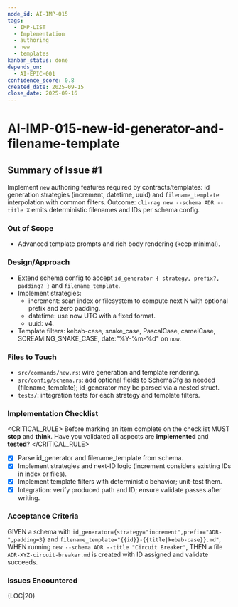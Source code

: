 ```yaml
---
node_id: AI-IMP-015
tags:
  - IMP-LIST
  - Implementation
  - authoring
  - new
  - templates
kanban_status: done
depends_on:
  - AI-EPIC-001
confidence_score: 0.8
created_date: 2025-09-15
close_date: 2025-09-16
---
```


# AI-IMP-015-new-id-generator-and-filename-template

## Summary of Issue #1
Implement `new` authoring features required by contracts/templates: id generation strategies (increment, datetime, uuid) and `filename_template` interpolation with common filters. Outcome: `cli-rag new --schema ADR --title X` emits deterministic filenames and IDs per schema config.

### Out of Scope
- Advanced template prompts and rich body rendering (keep minimal).

### Design/Approach
- Extend schema config to accept `id_generator { strategy, prefix?, padding? }` and `filename_template`.
- Implement strategies:
  - increment: scan index or filesystem to compute next N with optional prefix and zero padding.
  - datetime: use now UTC with a fixed format.
  - uuid: v4.
- Template filters: kebab-case, snake_case, PascalCase, camelCase, SCREAMING_SNAKE_CASE, date:"%Y-%m-%d" on `now`.

### Files to Touch
- `src/commands/new.rs`: wire generation and template rendering.
- `src/config/schema.rs`: add optional fields to SchemaCfg as needed (filename_template); id_generator may be parsed via a nested struct.
- `tests/`: integration tests for each strategy and template filters.

### Implementation Checklist

<CRITICAL_RULE>
Before marking an item complete on the checklist MUST **stop** and **think**. Have you validated all aspects are **implemented** and **tested**? 
</CRITICAL_RULE>

- [x] Parse id_generator and filename_template from schema.
- [x] Implement strategies and next-ID logic (increment considers existing IDs in index or files).
- [x] Implement template filters with deterministic behavior; unit-test them.
- [x] Integration: verify produced path and ID; ensure validate passes after writing.

### Acceptance Criteria
GIVEN a schema with `id_generator={strategy="increment",prefix="ADR-",padding=3}` and `filename_template="{{id}}-{{title|kebab-case}}.md"`, WHEN running `new --schema ADR --title "Circuit Breaker"`, THEN a file `ADR-XYZ-circuit-breaker.md` is created with ID assigned and validate succeeds.

### Issues Encountered
{LOC|20}
